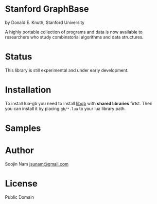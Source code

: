 Stanford GraphBase
==========================================================
by Donald E. Knuth, Stanford University

A highly portable collection of programs and data is now
available to researchers who study combinatorial algorithms and data
structures.

Status
======
This library is still experimental and under early development.

Installation
============
To install lua-gb you need to install [libgb](https://www-cs-faculty.stanford.edu/~knuth/sgb.html) with **shared libraries** firtst. Then you can install it by placing `gb/*.lua` to your lua library path.

Samples
=======

Author
======
Soojin Nam jsunam@gmail.com

License
=======
Public Domain
